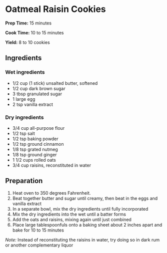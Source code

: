# Oatmeal Raisin Cookies

**Prep Time:** 15 minutes

**Cook Time:** 10 to 15 minutes

**Yield:** 8 to 10 cookies

## Ingredients

### Wet ingredients

- 1/2 cup (1 stick) unsalted butter, softened
- 1/2 cup dark brown sugar
- 3 tbsp granulated sugar
- 1 large egg
- 2 tsp vanilla extract

### Dry ingredients

- 3/4 cup all-purpose flour
- 1/2 tsp salt
- 1/2 tsp baking powder
- 1/2 tsp ground cinnamon
- 1/8 tsp grated nutmeg
- 1/8 tsp ground ginger
- 1 1/2 cups rolled oats
- 3/4 cup raisins, reconstituted in water

## Preparation

1. Heat oven to 350 degrees Fahrenheit.
1. Beat together butter and sugar until creamy, then beat in the eggs and vanilla extract
1. In a separate bowl, mix the dry ingredients until fully incorporated
1. Mix the dry ingredients into the wet until a batter forms
1. Add the oats and raisins, mixing again until just combined
1. Place large tablespoonfuls onto a baking sheet about 2 inches apart and bake for 10 to 15 minutes

_Note:_ Instead of reconstituting the raisins in water, try doing so in dark rum or another complementary liquor
